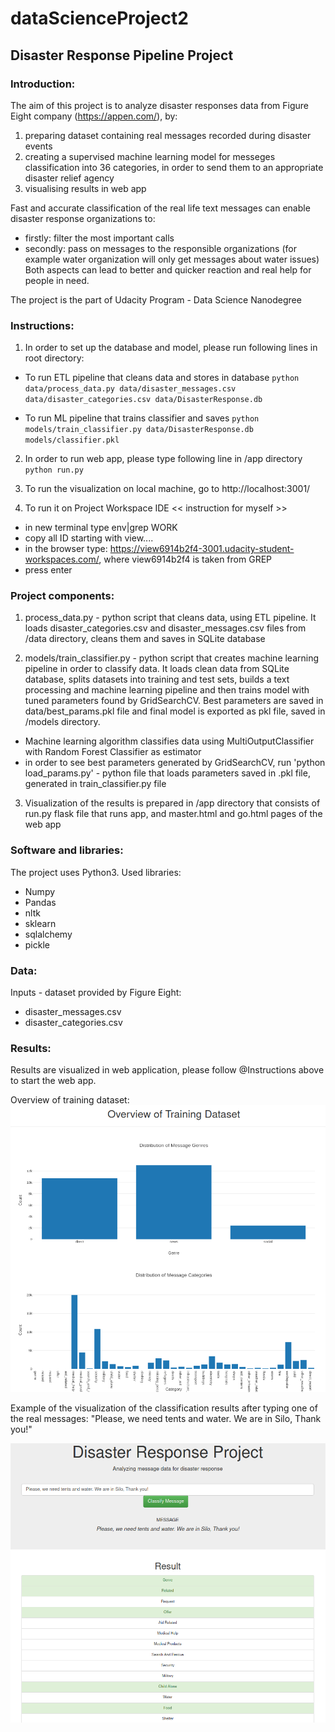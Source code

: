 # dataScienceProject2
## Disaster Response Pipeline Project

### Introduction:
The aim of this project is to analyze disaster responses data from Figure Eight company (https://appen.com/), by:
1) preparing dataset containing real messages recorded during disaster events
2) creating a supervised machine learning model for messeges classification into 36 categories, in order to send them to an appropriate disaster relief agency
3) visualising results in web app

Fast and accurate classification of the real life text messages can enable disaster response organizations to: 
- firstly: filter the most important calls
- secondly: pass on messages to the responsible organizations (for example water organization will only get messages about water issues)
Both aspects can lead to better and quicker reaction and real help for people in need.

The project is the part of Udacity Program - Data Science Nanodegree

### Instructions:
1. In order to set up the database and model, please run following lines in root directory:

- To run ETL pipeline that cleans data and stores in database
`python data/process_data.py data/disaster_messages.csv data/disaster_categories.csv data/DisasterResponse.db`

- To run ML pipeline that trains classifier and saves
`python models/train_classifier.py data/DisasterResponse.db models/classifier.pkl`

2. In order to run web app, please type following line in /app directory 
`python run.py`

3. To run the visualization on local machine, go to http://localhost:3001/

4. To run it on Project Workspace IDE << instruction for myself >>
- in new terminal type env|grep WORK
- copy all ID starting with view....
- in the browser type: https://view6914b2f4-3001.udacity-student-workspaces.com/, where view6914b2f4 is taken from GREP
- press enter
 
### Project components:
1. process_data.py - python script that cleans data, using ETL pipeline. It loads disaster_categories.csv and disaster_messages.csv files from /data directory, cleans them and saves in SQLite database
 
2. models/train_classifier.py - python script that creates machine learning pipeline in order to classify data. It loads clean data from SQLite database, splits datasets into training and test sets, builds a text processing and machine learning pipeline and then trains model with tuned parameters found by GridSearchCV. Best parameters are saved in data/best_params.pkl file and final model is exported as pkl file, saved in /models directory.
 - Machine learning algorithm classifies data using MultiOutputClassifier with Random Forest Classifier as estimator 
 - in order to see best parameters generated by GridSearchCV, run 'python load_params.py' - python file that loads parameters saved in .pkl file, generated in train_classifier.py file

3. Visualization of the results is prepared in /app directory that consists of run.py flask file that runs app, and master.html and go.html pages of the web app

### Software and libraries:
The project uses Python3.
Used libraries:
- Numpy
- Pandas
- nltk
- sklearn
- sqlalchemy
- pickle

### Data:
Inputs - dataset provided by Figure Eight:
- disaster_messages.csv
- disaster_categories.csv

### Results:
Results are visualized in web application, please follow @Instructions above to start the web app.


Overview of training dataset:
![Oveview_of_training_data.png](https://github.com/olghab/dataScienceProject2/blob/main/app/screenshots/Oveview_of_training_data.png)


Example of the visualization of the classification results after typing one of the real messages: 
"Please, we need tents and water. We are in Silo, Thank you!" 

![Classification_results.png](https://github.com/olghab/dataScienceProject2/blob/main/app/screenshots/Classification_results.png)


